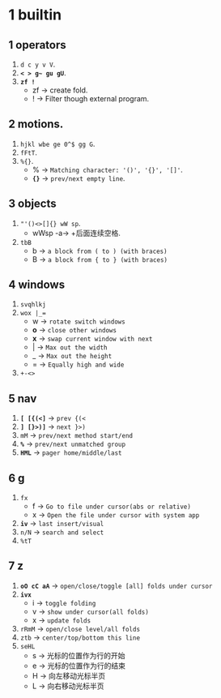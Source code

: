 # 1 builtin

## 1 operators

1. `d c y v V`.
2. **`< > g~ gu gU`**.
3. **`zf !`**
   - zf -> create fold.
   - ! -> Filter though external program.

## 2 motions.

1. `hjkl wbe ge 0^$ gg G`.
2. `fFtT`.
3. `%{}`.
   - % -> `Matching character: '()', '{}', '[]'`.
   - **`{}`** -> `prev/next empty line`.

## 3 objects

1. `"'()<>[]{} wW sp`.
   - wWsp -a-> +后面连续空格.
2. `tbB`
   - b -> `a block from ( to ) (with braces)`
   - B -> `a block from { to } (with braces)`

## 4 windows

1. `svqhlkj`
2. `wox |_=`
   - w -> `rotate switch windows`
   - **o** -> `close other windows`
   - **x** -> `swap current window with next`
   - | -> `Max out the width`
   - \_ -> `Max out the height`
   - = -> `Equally high and wide`
3. `+-<>`

## 5 nav

1. **`[ [{(<]`** -> `prev {(<`
2. **`] [}>)]`** -> `next }>)`
3. `mM` -> `prev/next method start/end`
4. **`%`** -> `prev/next unmatched group`
5. **`HML`** -> `pager home/middle/last`

## 6 g

1. `fx`
   - f -> `Go to file under cursor(abs or relative)`
   - x -> `Open the file under cursor with system app`
2. **`iv`** -> `last insert/visual`
3. `n/N` -> `search and select`
4. `%tT`

## 7 z

1. **`oO cC aA`** -> `open/close/toggle [all] folds under cursor`
2. **`ivx`**
   - i -> `toggle folding`
   - v -> `show under cursor(all folds)`
   - x -> `update folds`
3. `rRmM` -> `open/close level/all folds`
4. `ztb` -> `center/top/bottom this line`
5. `seHL`
   - s -> 光标的位置作为行的开始
   - e -> 光标的位置作为行的结束
   - H -> 向左移动光标半页
   - L -> 向右移动光标半页
